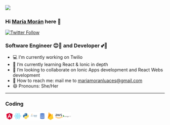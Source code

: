 [<img width="85px" src="https://github.com/mia-moran/mia-moran/blob/main/logo.png">][website]

### Hi [María Morán][website] here 👋
[![Twitter Follow](https://img.shields.io/twitter/follow/_mariamoraan?color=1DA1F2&label=MARIA%20MORAN&logo=twitter&logoColor=1DA1F2)](https://twitter.com/_mariamoraan)

### Software Engineer 😊📖 and Developer 💕💾

- 💻 I’m currently working on Twilio
- 📘 I’m currently learning React & Ionic in depth
- 👭 I’m looking to collaborate on Ionic Apps development and React Webs development
- 📧 How to reach me: mail me to [mariamoranluaces@gmail.com][email]
- 😄 Pronouns: She/Her

---

### Coding

[<img align="left" alt="Angular" width="26px" src= "https://raw.githubusercontent.com/github/explore/80688e429a7d4ef2fca1e82350fe8e3517d3494d/topics/angular/angular.png">][yt]
[<img align="left" alt="React" width="26px" src= "https://raw.githubusercontent.com/github/explore/80688e429a7d4ef2fca1e82350fe8e3517d3494d/topics/react/react.png">][yt]
[<img align="left" alt="Python" width="26px" src= "https://raw.githubusercontent.com/github/explore/80688e429a7d4ef2fca1e82350fe8e3517d3494d/topics/python/python.png">][yt]
[<img align="left" alt="Java" width="26px" src= "https://raw.githubusercontent.com/github/explore/80688e429a7d4ef2fca1e82350fe8e3517d3494d/topics/java/java.png">][yt]
[<img align="left" alt="SQL" width="26px" src= "https://raw.githubusercontent.com/github/explore/80688e429a7d4ef2fca1e82350fe8e3517d3494d/topics/sql/sql.png">][yt]
[<img align="left" alt="Firebase" width="26px" src= "https://raw.githubusercontent.com/github/explore/80688e429a7d4ef2fca1e82350fe8e3517d3494d/topics/firebase/firebase.png">][yt]
[<img align="left" alt="AWS" width="26px" src= "https://raw.githubusercontent.com/github/explore/80688e429a7d4ef2fca1e82350fe8e3517d3494d/topics/aws/aws.png">][yt]
[<img align="left" alt="Mongo DB" width="26px" src= "https://raw.githubusercontent.com/github/explore/80688e429a7d4ef2fca1e82350fe8e3517d3494d/topics/mongodb/mongodb.png">][yt]


<!--Links-->
[website]:https://mariamoran.es/
[yt]:https://mariamoran.es/
[email]:mailto:mariamoranluaces@gmail.com

